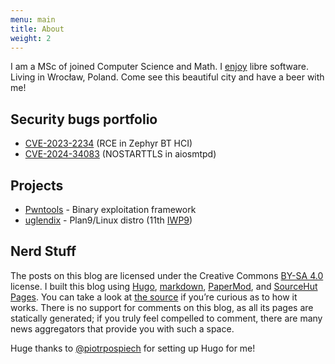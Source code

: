 ```yaml
---
menu: main
title: About
weight: 2
---
```


I am a MSc of joined Computer Science and Math.
I [enjoy](https://github.com/Arusekk#js-contribution-activity) libre software.
Living in Wrocław, Poland.
Come see this beautiful city and have a beer with me!

## Security bugs portfolio

* [CVE-2023-2234](https://github.com/zephyrproject-rtos/zephyr/security/advisories/GHSA-jcx5-3v9g-xf9j) (RCE in Zephyr BT HCI)
* [CVE-2024-34083](https://github.com/aio-libs/aiosmtpd/security/advisories/GHSA-wgjv-9j3q-jhg8) (NOSTARTTLS in aiosmtpd)

## Projects

* [Pwntools](https://github.com/Gallopsled/pwntools) - Binary exploitation framework
* [uglendix](https://sr.ht/~arusekk/uglendix) - Plan9/Linux distro (11th [IWP9](https://iwp9.org))

## Nerd Stuff

The posts on this blog are licensed under the Creative Commons [BY-SA 4.0](https://creativecommons.org/licenses/by-sa/4.0/) license.
I built this blog using [Hugo](https://gohugo.io),
[markdown](https://en.wikipedia.org/wiki/Markdown),
[PaperMod](https://git.io/hugopapermod),
and [SourceHut Pages](https://srht.site).
You can take a look at [the source](https://github.com/Arusekk/arusekk.github.io) if you’re curious as to how it works.
There is no support for comments on this blog, as all its pages are statically generated;
if you truly feel compelled to comment, there are many news aggregators that provide you with such a space.

Huge thanks to [\@piotrpospiech](https://github.com/piotrpospiech) for setting up Hugo for me!
